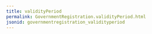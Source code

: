 ```yaml
---
title: validityPeriod
permalink: GovernmentRegistration.validityPeriod.html
jsonid: governmentregistration_validityperiod
---
```

